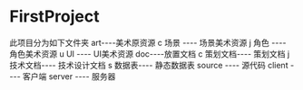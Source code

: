 FirstProject
============
此项目分为如下文件夹
art----美术原资源
  c 场景 ---- 场景美术资源
  j 角色 ---- 角色美术资源
  u UI  ---- UI美术资源
doc----放置文档
  c 策划文档---- 策划文档
  j 技术文档---- 技术设计文档
  s 数据表----  静态数据表
source ---- 源代码
  client ---- 客户端
  server ---- 服务器

